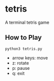 # tetris
A terminal tetris game

## How to Play
```
python3 tetris.py
```

- arrow keys: move
- z: rotate
- p: pause
- q: exit
